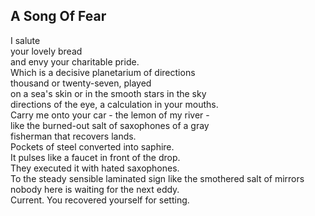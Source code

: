 A Song Of Fear
--------------
I salute  
your lovely bread  
and envy your charitable pride.  
Which is a decisive planetarium of directions  
thousand or twenty-seven, played  
on a sea's skin or in the smooth stars in the sky  
directions of the eye, a calculation in your mouths.  
Carry me onto your car - the lemon of my river -  
like the burned-out salt of saxophones of a gray  
fisherman that recovers lands.  
Pockets of steel converted into saphire.  
It pulses like a faucet in front of the drop.  
They executed it with hated saxophones.  
To the steady sensible laminated sign like the smothered salt of mirrors nobody here is waiting for the next eddy.  
Current. You recovered yourself for setting.  
